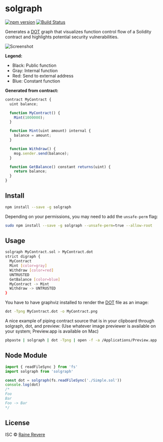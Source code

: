 # solgraph
[![npm version](https://img.shields.io/npm/v/solgraph.svg)](https://npmjs.org/package/solgraph)
[![Build Status](https://travis-ci.org/raineorshine/solgraph.svg?branch=master)](https://travis-ci.org/raineorshine/solgraph)

Generates a [DOT](https://en.wikipedia.org/wiki/DOT_(graph_description_language)) graph that visualizes function control flow of a Solidity contract and highlights potential security vulnerabilities.

![Screenshot](https://raw.githubusercontent.com/raineorshine/solgraph/master/example.png)

**Legend:**
- Black: Public function
- Gray: Internal function
- Red: Send to external address
- Blue: Constant function

**Generated from contract:**

```js
contract MyContract {
  uint balance;

  function MyContract() {
    Mint(1000000);
  }

  function Mint(uint amount) internal {
    balance = amount;
  }

  function Withdraw() {
    msg.sender.send(balance);
  }

  function GetBalance() constant returns(uint) {
    return balance;
  }
}
```

## Install

```sh
npm install --save -g solgraph
```

Depending on your permissions, you may need to add the `unsafe-perm` flag:

```sh
sudo npm install --save -g solgraph --unsafe-perm=true --allow-root
```

## Usage

```sh
solgraph MyContract.sol > MyContract.dot
strict digraph {
  MyContract
  Mint [color=gray]
  Withdraw [color=red]
  UNTRUSTED
  GetBalance [color=blue]
  MyContract -> Mint
  Withdraw -> UNTRUSTED
}
```

You have to have graphviz installed to render the [DOT](https://en.wikipedia.org/wiki/DOT_(graph_description_language)) file as an image:

```sh
dot -Tpng MyContract.dot -o MyContract.png
```

A nice example of piping contract source that is in your clipboard through solgraph, dot, and preview: (Use whatever image previewer is available on your system; Preview.app is available on Mac)

```sh
pbpaste | solgraph | dot -Tpng | open -f -a /Applications/Preview.app
```

## Node Module

```js
import { readFileSync } from 'fs'
import solgraph from 'solgraph'

const dot = solgraph(fs.readFileSync('./Simple.sol'))
console.log(dot)
/*
Foo
Bar
Foo -> Bar
*/
```

## License

ISC © [Raine Revere](https://github.com/raineorshine)
